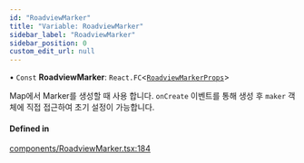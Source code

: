 ```yaml
---
id: "RoadviewMarker"
title: "Variable: RoadviewMarker"
sidebar_label: "RoadviewMarker"
sidebar_position: 0
custom_edit_url: null
---
```


• `Const` **RoadviewMarker**: `React.FC`<[`RoadviewMarkerProps`](../interfaces/RoadviewMarkerProps.md)\>

Map에서 Marker를 생성할 때 사용 합니다.
`onCreate` 이벤트를 통해 생성 후 `maker` 객체에 직접 접근하여 초기 설정이 가능합니다.

#### Defined in

[components/RoadviewMarker.tsx:184](https://github.com/JaeSeoKim/react-kakao-maps-sdk/blob/fb6f0aa/src/components/RoadviewMarker.tsx#L184)
